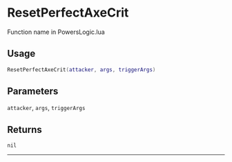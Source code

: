 # ResetPerfectAxeCrit
Function name in PowersLogic.lua
## Usage
```lua
ResetPerfectAxeCrit(attacker, args, triggerArgs)
```
## Parameters
`attacker`, `args`, `triggerArgs`
## Returns
`nil`

---